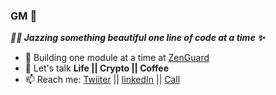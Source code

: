 ### GM 👋

**_👨‍🏭 Jazzing something beautiful one line of code at a time ✨_**

- 🔭 Building one module at a time at [ZenGuard](https://github.com/zenguardxyz)
- 💬 Let's talk **Life || Crypto || Coffee**
- 📫 Reach me: [Twiiter](https://twitter.com/rajkoshik) || [linkedIn](https://www.linkedin.com/in/koshikraj) || [Call](https://calendly.com/koshik)
